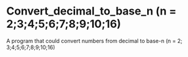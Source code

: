 # Convert_decimal_to_base_n (n = 2;3;4;5;6;7;8;9;10;16)
A program that could convert numbers from decimal to base-n (n = 2; 3;4;5;6;7;8;9;10;16)
